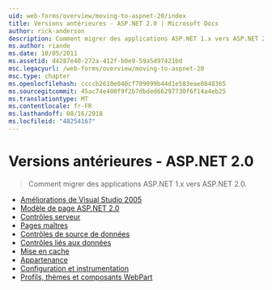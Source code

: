 ```yaml
---
uid: web-forms/overview/moving-to-aspnet-20/index
title: Versions antérieures - ASP.NET 2.0 | Microsoft Docs
author: rick-anderson
description: Comment migrer des applications ASP.NET 1.x vers ASP.NET 2.0.
ms.author: riande
ms.date: 10/05/2011
ms.assetid: d4287e40-272a-412f-b0e9-59a5d97421bd
msc.legacyurl: /web-forms/overview/moving-to-aspnet-20
msc.type: chapter
ms.openlocfilehash: ccccb2610e040cf709099b44d1e583eae0848365
ms.sourcegitcommit: 45ac74e400f9f2b7dbded66297730f6f14a4eb25
ms.translationtype: MT
ms.contentlocale: fr-FR
ms.lasthandoff: 08/16/2018
ms.locfileid: "48254167"
---
```

<a name="older-versions---aspnet-20"></a>Versions antérieures - ASP.NET 2.0
====================
> Comment migrer des applications ASP.NET 1.x vers ASP.NET 2.0.


- [Améliorations de Visual Studio 2005](improvements-in-visual-studio-2005.md)
- [Modèle de page ASP.NET 2.0](the-asp-net-2-0-page-model.md)
- [Contrôles serveur](server-controls.md)
- [Pages maîtres](master-pages.md)
- [Contrôles de source de données](data-source-controls.md)
- [Contrôles liés aux données](data-bound-controls.md)
- [Mise en cache](caching.md)
- [Appartenance](membership.md)
- [Configuration et instrumentation](configuration-and-instrumentation.md)
- [Profils, thèmes et composants WebPart](profiles-themes-and-web-parts.md)
